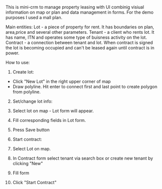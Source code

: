 This is mini-crm to manage property leasing with UI combinig visiual information on map or plan and data management in forms.
For the demo purposes I used a mall plan.

Main entities:
Lot - a piece of property for rent. It has boundaries on plan, area,price and several other parameters.
Tenant - a client who rents lot. It has name, ITN and operates some type of buisness activity on the lot.
Contract - a connection between tenant and lot. When contract is signed the lot is becoming occupied and can't be leased again until contract is in power.

How to use:

1. Create lot:
  * Click "New Lot" in the right upper corner of map
  * Draw polyline. Hit enter to connect first and last point to create polygon from polyline.

2. Set/change lot info:
 1. Select lot on map - Lot form will appear.
 2. Fill corresponding fields in Lot form.
 3. Press Save button

3. Start contract:
 1. Select Lot on map.
 2. In Contract form select tenant via search box or create new tenant by clicking "New"
 3. Fill form
 4. Click "Start Contract"